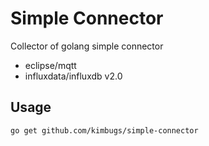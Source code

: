 # Simple Connector

Collector of golang simple connector

- eclipse/mqtt
- influxdata/influxdb v2.0

## Usage

`go get github.com/kimbugs/simple-connector`
